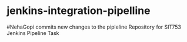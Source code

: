 # jenkins-integration-pipelline
#NehaGopi commits new changes to the pipleline
Repository for SIT753 Jenkins Pipeline Task
